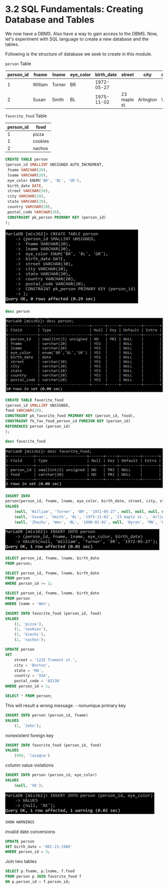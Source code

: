 # 3.2 SQL Fundamentals: Creating Database and Tables

We now have a DBMS. Also have a way to gain access to the DBMS. Now, let's experiment with SQL language to create a new database and the tables. 

Following is the structure of database we seek to create in this module. 

`person` Table

| person_id | fname   | lname  | eye_color | birth_date | street       | city      | state | country | postal_code |
| --------- | ------- | ------ | --------- | ---------- | ------------ | --------- | ----- | ------- | ----------- |
| 1         | William | Turner | BR        | 1972-05-27 |              |           |       |         |             |
| 2         | Susan   | Smith  | BL        | 1975-11-02 | 23 maple st. | Arlington | VA    | USA     | 20220       |

`favorite_food` Table

| person_id | food    |
| --------- | ------- |
| 1         | pizza   |
| 1         | cookies |
| 2         | nachos  |



```sql
CREATE TABLE person
(person_id SMALLINT UNSIGNED AUTO_INCREMENT,
 fname VARCHAR(20),
 lname VARCHAR(20),
 eye_color ENUM('BR', 'BL', 'GR'),
 birth_date DATE,
 street VARCHAR(30),
 city VARCHAR(20),
 state VARCHAR(20),
 country VARCHAR(20),
 postal_code VARCHAR(20),
 CONSTRAINT pk_person PRIMARY KEY (person_id)
);
```

![image-20210918180200981](./images/image-20210918180200981.png)

```sql
desc person
```

![image-20210918180334537](./images/image-20210918180334537.png)

```sql
CREATE TABLE favorite_food
(person_id SMALLINT UNSIGNED,
food VARCHAR(20),
CONSTRAINT pk_favorite_food PRIMARY KEY (person_id, food),
CONSTRAINT fk_fav_food_person_id FOREIGN KEY (person_id)
REFERENCES person (person_id)
);
```

```sql
desc favorite_food
```

![image-20210918182836242](images/image-20210918182836242.png)



```sql
INSERT INTO 
person(person_id, fname, lname, eye_color, birth_date, street, city, state, country, postal_code)
VALUES
	(null, 'William', 'Turner', 'BR', '1972-05-27', null, null, null, null, null),
	(null, 'Susan', 'Smith', 'BL', '1975-11-02', '23 maple st.', 'Arlington', 'VA', 'USA', '20220'),
	(null, 'Zhezhu', 'Wen', 'BL', '1900-01-01', null, 'Byron', 'MN', 'USA', '55920');
```

![image-20210918190849947](images/image-20210918190849947.png)

```sql
SELECT person_id, fname, lname, birth_date 
FROM person;
```



```sql
SELECT person_id, fname, lname, birth_date 
FROM person
WHERE person_id >= 2;
```



```sql
SELECT person_id, fname, lname, birth_date 
FROM person
WHERE lname = 'Wen';
```



```sql
INSERT INTO favorite_food (person_id, food)
VALUES
	(1, 'pizza'),
	(1, 'cookies'),
	(3, 'kimchi'),
	(2, 'nachos');
```



```sql
UPDATE person
SET
	street = '1225 Tremont st.',
	city = 'Boston',
	state = 'MA',
	country = 'USA',
	postal_code = '02138'
WHERE person_id = 1;
```



```sql
SELECT * FROM person;
```



This will result a wrong message. - nonunique primary key 

```sql
INSERT INTO person (person_id, fname)
VALUES
	(1, 'John');
```

nonexistent foreign key 

```sql
INSERT INTO favorite_food (person_id, food)
VALUES
	(999, 'lasagna')
```

column value violations 

```sql
INSERT INTO person (person_id, eye_color)
VALUES
	(null, 'XK');
```

![image-20210918220616699](images/image-20210918220616699.png)

```sql
SHOW WARNINGS
```

invalid date conversions 

```sql
UPDATE person
SET birth_date = 'DEC-21-1980'
WHERE person_id = 3;
```



Join two tables 

```sql
SELECT p.fname, p.lname, f.food 
FROM person p JOIN favorite_food f
ON p.person_id = f.person_id; 
```

